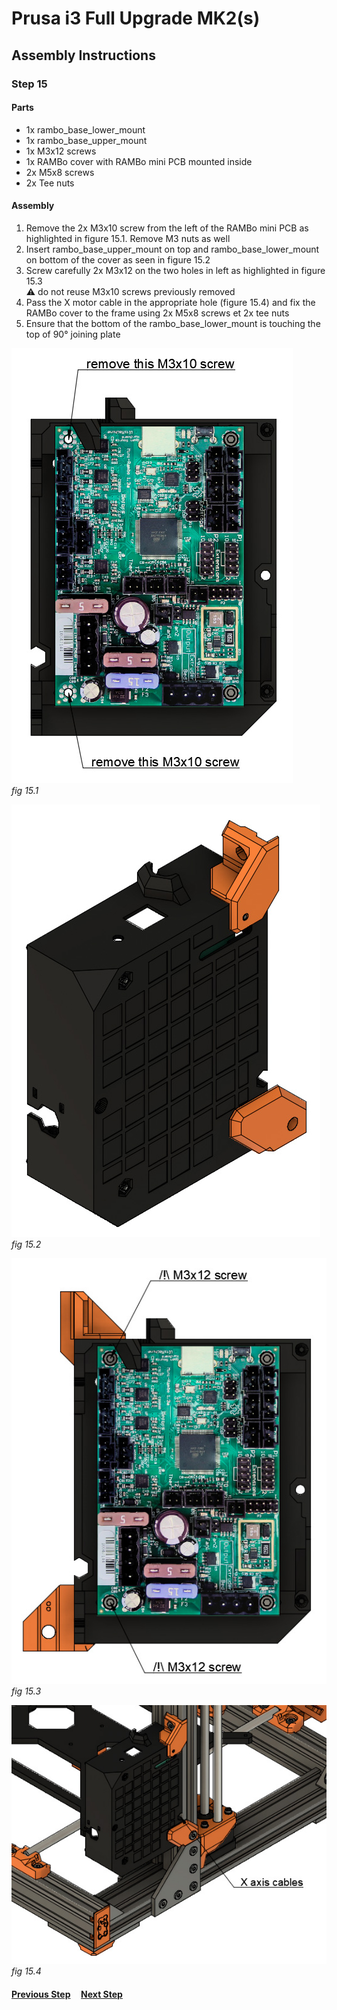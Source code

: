# Prusa i3 Full Upgrade MK2(s)

## Assembly Instructions

### Step 15

#### Parts  

* 1x rambo_base_lower_mount
* 1x rambo_base_upper_mount
* 1x M3x12 screws
* 1x RAMBo cover with RAMBo mini PCB mounted inside
* 2x M5x8 screws
* 2x Tee nuts


#### Assembly

1. Remove the 2x M3x10 screw from the left of the RAMBo mini PCB as highlighted in figure 15.1. Remove M3 nuts as well
1. Insert rambo_base_upper_mount on top and rambo_base_lower_mount on bottom of the cover as seen in figure 15.2
1. Screw carefully 2x M3x12 on the two holes in left as highlighted in figure 15.3<br>
   :warning: do not reuse M3x10 screws previously removed
1. Pass the X motor cable in the appropriate hole (figure 15.4) and fix the RAMBo cover to the frame using 2x M5x8 screws et 2x tee nuts
1. Ensure that the bottom of the rambo_base_lower_mount is touching the top of 90° joining plate


![](img/fig15.1.jpg)\
*fig 15.1*

![](img/fig15.2.jpg)\
*fig 15.2*

![](img/fig15.3.jpg)\
*fig 15.3*

![](img/fig15.4.jpg)\
*fig 15.4*

#### [Previous Step](step14.md) &nbsp;&nbsp;&nbsp; [Next Step](step16.md)
